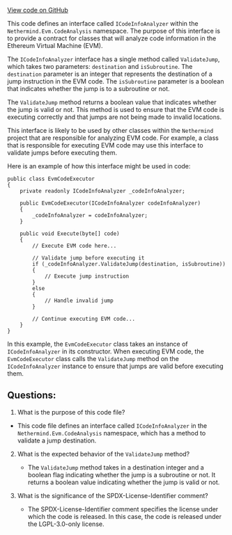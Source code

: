 [View code on GitHub](https://github.com/nethermindeth/nethermind/Nethermind.Evm/CodeAnalysis/ICodeInfoAnalyzer.cs)

This code defines an interface called `ICodeInfoAnalyzer` within the `Nethermind.Evm.CodeAnalysis` namespace. The purpose of this interface is to provide a contract for classes that will analyze code information in the Ethereum Virtual Machine (EVM). 

The `ICodeInfoAnalyzer` interface has a single method called `ValidateJump`, which takes two parameters: `destination` and `isSubroutine`. The `destination` parameter is an integer that represents the destination of a jump instruction in the EVM code. The `isSubroutine` parameter is a boolean that indicates whether the jump is to a subroutine or not. 

The `ValidateJump` method returns a boolean value that indicates whether the jump is valid or not. This method is used to ensure that the EVM code is executing correctly and that jumps are not being made to invalid locations. 

This interface is likely to be used by other classes within the `Nethermind` project that are responsible for analyzing EVM code. For example, a class that is responsible for executing EVM code may use this interface to validate jumps before executing them. 

Here is an example of how this interface might be used in code:

```
public class EvmCodeExecutor
{
    private readonly ICodeInfoAnalyzer _codeInfoAnalyzer;

    public EvmCodeExecutor(ICodeInfoAnalyzer codeInfoAnalyzer)
    {
        _codeInfoAnalyzer = codeInfoAnalyzer;
    }

    public void Execute(byte[] code)
    {
        // Execute EVM code here...

        // Validate jump before executing it
        if (_codeInfoAnalyzer.ValidateJump(destination, isSubroutine))
        {
            // Execute jump instruction
        }
        else
        {
            // Handle invalid jump
        }

        // Continue executing EVM code...
    }
}
```

In this example, the `EvmCodeExecutor` class takes an instance of `ICodeInfoAnalyzer` in its constructor. When executing EVM code, the `EvmCodeExecutor` class calls the `ValidateJump` method on the `ICodeInfoAnalyzer` instance to ensure that jumps are valid before executing them.
## Questions: 
 1. What is the purpose of this code file?
   - This code file defines an interface called `ICodeInfoAnalyzer` in the `Nethermind.Evm.CodeAnalysis` namespace, which has a method to validate a jump destination.

2. What is the expected behavior of the `ValidateJump` method?
   - The `ValidateJump` method takes in a destination integer and a boolean flag indicating whether the jump is a subroutine or not. It returns a boolean value indicating whether the jump is valid or not.

3. What is the significance of the SPDX-License-Identifier comment?
   - The SPDX-License-Identifier comment specifies the license under which the code is released. In this case, the code is released under the LGPL-3.0-only license.